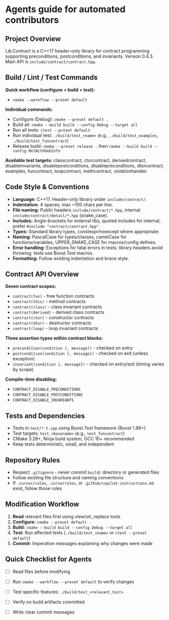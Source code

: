 # Agents guide for automated contributors

## Project Overview
Lib.Contract is a C++17 header-only library for contract programming supporting preconditions, postconditions, and invariants. Version 0.4.3. Main API is `include/contract/contract.hpp`.

## Build / Lint / Test Commands
**Quick workflow (configure + build + test):**
- `cmake --workflow --preset default`

**Individual commands:**
- Configure (Debug): `cmake --preset default .`
- Build all: `cmake --build build --config Debug --target all` 
- Run all tests: `ctest --preset default`
- Run individual test: `./build/test_<name>` (e.g., `./build/test_examples`, `./build/test_funcontract`)
- Release build: `cmake --preset release .` then `cmake --build build --config RelWithDebInfo`

**Available test targets:** classcontract, ctorcontract, derivedcontract, disableinvariants, disablepostconditions, disablepreconditions, dtorcontract, examples, funcontract, loopcontract, methcontract, violationhandler

## Code Style & Conventions
- **Language:** C++17. Header-only library under `include/contract/`.
- **Indentation:** 4 spaces; max ~100 chars per line.
- **File naming:** Public headers `include/contract/*.hpp`, internal `include/contract/detail/*.hpp` (snake_case).
- **Includes:** Angle-brackets for external libs, quoted includes for internal; prefer `#include "contract/contract.hpp"`.
- **Types:** Standard library types, constexpr/noexcept where appropriate.
- **Naming:** PascalCase for types/classes, camelCase for functions/variables, UPPER_SNAKE_CASE for macros/config defines.
- **Error handling:** Exceptions for fatal errors in tests; library headers avoid throwing; tests use Boost.Test macros.
- **Formatting:** Follow existing indentation and brace style.

## Contract API Overview
**Seven contract scopes:**
- `contract(fun)` - free function contracts
- `contract(this)` - method contracts  
- `contract(class)` - class invariant contracts
- `contract(derived)` - derived class contracts
- `contract(ctor)` - constructor contracts
- `contract(dtor)` - destructor contracts
- `contract(loop)` - loop invariant contracts

**Three assertion types within contract blocks:**
- `precondition(condition [, message])` - checked on entry
- `postcondition(condition [, message])` - checked on exit (unless exception)
- `invariant(condition [, message])` - checked on entry/exit (timing varies by scope)

**Compile-time disabling:**
- `CONTRACT_DISABLE_PRECONDITIONS`
- `CONTRACT_DISABLE_POSTCONDITIONS` 
- `CONTRACT_DISABLE_INVARIANTS`

## Tests and Dependencies
- Tests in `test/*.t.cpp` using Boost.Test framework (Boost 1.88+)
- Test targets: `test_<basename>` (e.g., `test_funcontract`)
- CMake 3.28+, Ninja build system, GCC 10+ recommended
- Keep tests deterministic, small, and independent

## Repository Rules
- Respect `.gitignore` - never commit `build/` directory or generated files
- Follow existing file structure and naming conventions
- If `.cursor/rules`, `.cursorrules`, or `.github/copilot-instructions.md` exist, follow those rules

## Modification Workflow
1. **Read** relevant files first using view/str_replace tools
2. **Configure:** `cmake --preset default .`
3. **Build:** `cmake --build build --config Debug --target all`
4. **Test:** Run affected tests (`./build/test_<name>` or `ctest --preset default`)
5. **Commit:** Imperative messages explaining why changes were made

## Quick Checklist for Agents
- [ ] Read files before modifying
- [ ] Run `cmake --workflow --preset default` to verify changes
- [ ] Test specific features: `./build/test_<relevant_test>`
- [ ] Verify no build artifacts committed
- [ ] Write clear commit messages

